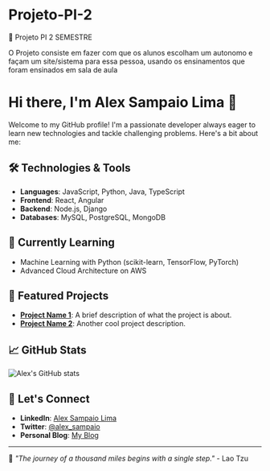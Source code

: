 # Projeto-PI-2
🏁 Projeto PI 2 SEMESTRE

 O Projeto consiste em fazer com que os alunos escolham um autonomo e façam um site/sistema para essa pessoa, usando os ensinamentos que foram ensinados em sala de aula




 # Hi there, I'm Alex Sampaio Lima 👋

Welcome to my GitHub profile! I'm a passionate developer always eager to learn new technologies and tackle challenging problems. Here's a bit about me:

## 🛠️ Technologies & Tools
- **Languages**: JavaScript, Python, Java, TypeScript
- **Frontend**: React, Angular
- **Backend**: Node.js, Django
- **Databases**: MySQL, PostgreSQL, MongoDB

## 🌱 Currently Learning
- Machine Learning with Python (scikit-learn, TensorFlow, PyTorch)
- Advanced Cloud Architecture on AWS

## 🌟 Featured Projects
- **[Project Name 1](#)**: A brief description of what the project is about.
- **[Project Name 2](#)**: Another cool project description.

## 📈 GitHub Stats
![Alex's GitHub stats](https://github-readme-stats.vercel.app/api?username=Alex-sampaio-lima&show_icons=true&theme=radical)

## 💬 Let's Connect
- **LinkedIn**: [Alex Sampaio Lima](https://www.linkedin.com/in/alex-sampaio-lima)
- **Twitter**: [@alex_sampaio](https://twitter.com/alex_sampaio)
- **Personal Blog**: [My Blog](https://alexsampaio.dev)

---

🌟 _"The journey of a thousand miles begins with a single step."_ - Lao Tzu